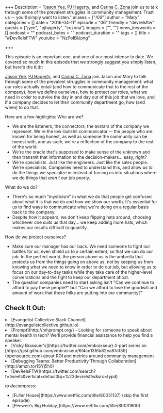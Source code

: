 +++
Description = "[Jason Yee](https://twitter.com/gitbisect), [PJ Hagerty](https://twiter.com/aspleenic), and [Carina C. Zona](https://twitter.com/cczona) join us to talk through some of the prevalent struggles in community management. Trust us -- you'll simply want to listen."
aliases = ["/06"]
author = "Mary"
categories = []
date = "2016-04-11"
episode = "06"
friendly = "devrelsftw"
guests = ["jyee", "pjhagerty", "cczona"]
images = ["", ""]
news_keywords = []
podcast = ""
podcast_bytes = ""
podcast_duration = ""
tags = []
title = "#DevRelsFTW"
youtube = "NzPoIBlJpng"

+++

This episode is an important one, and one of our most intense to date. We covered so much in this episode that we strongly suggest you simply listen, but here's the tl;dr:

[Jason Yee](https://twitter.com/gitbisect), [PJ Hagerty](https://twiter.com/aspleenic), and [Carina C. Zona](https://twitter.com/cczona) join Jason and Mary to talk through some of the prevalent struggles in community management: what our roles actually entail (and how to communicate that to the rest of the company), how we define ourselves, how to protect our roles, what we need in order to survive the day in and day out of this job that we love, and if a company decides to let their community department go, how (and when) to do that.

Here are a few highlights:
Who are we?
* We are the listeners, the connectors, the avatars of the company we represent. We're the low-bullshit communicator -- the people who are known for being honest, as well as someone the community can be honest with, and as such, we're a reflection of the company to the rest of the world.
* We're the oracle that's supposed to make sense of the unknown and then transmit that information to the decision-makers... easy, right?
* We're specialists. Just like the engineers. Just like the sales people. We're specialists. Companies need to understand this, and allow us to do the things we specialize in instead of forcing us into situations where we do things that _aren't_ our job poorly.

What do we do?
* There's so much "mysticism" in what we do that people get confused about what it is that we do and how we show our worth. It's essential for us to find ways to communicate what we're doing on a regular basis back to the company.
* Despite how it appears, we don't keep flipping hats around, choosing whichever one suits us that day... we keep adding more hats, which makes our results difficult to quantify.

How do we protect ourselves?
* Make sure our manager has our back. We need someone to fight our battles for us, even shield us to a certain extent, so that we can do our job. In the perfect world, the person above us is the umbrella that protects us from the things going on above us, not by keeping us from knowing what we need to know in order to do our job, but allowing us to focus on our day-to-day tasks while they take care of the higher-level conversations and the fight to keep our department afloat.
* The question companies need to start asking isn't "Can we continue to afford to pay these people?" but "Can we afford to lose the goodwill and amount of work that these folks are putting into our community?"

<h2>Check It Out:</h2>
<li>[Evangelist Collective Slack Channel](http://evangelistcollective.github.io)</li>
<li>[Prompt](http://mhprompt.org/) - Looking for someone to speak about mental health in tech? We'll provide financial assistance to help you find a speaker.</li>
<li>[Vicky Brassuer's](https://twitter.com/vmbrasseur) 4-part series on [https://gist.github.com/vmbrasseur/6f4ce13f6b82ea87a139](opensource.com) about ROI and metrics around community management</li>
<li>[Debugging Teams: Better Productivity Through Collaboration](http://amzn.to/1SYj5h0)</li>
<li>[DevRelsFTW](https://twitter.com/search?f=tweets&vertical=default&q=%23devrelsftw&src=typd)</li></ul>

*to decompress:*<ul>
<li>[Fuller House](https://www.netflix.com/title/80051137) (skip the first episode)</li>
<li>[Peewee's Big Holiday](https://www.netflix.com/title/80031800)</li></ul>
